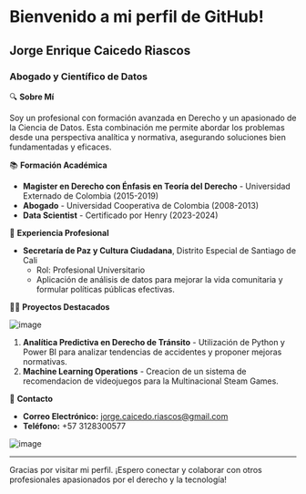 
# Bienvenido a mi perfil de GitHub!

 ## Jorge Enrique Caicedo Riascos

### Abogado y Científico de Datos

🔍 **Sobre Mí**

Soy un profesional con formación avanzada en Derecho y un apasionado de la Ciencia de Datos. Esta combinación me permite abordar los problemas desde una perspectiva analítica y normativa, asegurando soluciones bien fundamentadas y eficaces.

📚 **Formación Académica**

- **Magister en Derecho con Énfasis en Teoría del Derecho** - Universidad Externado de Colombia (2015-2019)
- **Abogado** - Universidad Cooperativa de Colombia (2008-2013)
- **Data Scientist** - Certificado por Henry (2023-2024)

💼 **Experiencia Profesional**

- **Secretaría de Paz y Cultura Ciudadana**, Distrito Especial de Santiago de Cali
  - Rol: Profesional Universitario
  - Aplicación de análisis de datos para mejorar la vida comunitaria y formular políticas públicas efectivas.

👨‍💻 **Proyectos Destacados**

![image](https://www.shutterstock.com/es/video/clip-1088688271-animation-scientific-data-processing-on-black-background)

1. **Analítica Predictiva en Derecho de Tránsito** - Utilización de Python y Power BI para analizar tendencias de accidentes y proponer mejoras normativas.
2. **Machine Learning Operations** - Creacion de un sistema de recomendacion de videojuegos para la Multinacional Steam Games.


🔗 **Contacto**

- **Correo Electrónico:** [jorge.caicedo.riascos@gmail.com](mailto:jorge.caicedo.riascos@gmail.com)
- **Teléfono:** +57 3128300577

![image](https://github.com/user-attachments/assets/978e0305-1428-49fc-984b-583d1ee92832)


---

Gracias por visitar mi perfil. ¡Espero conectar y colaborar con otros profesionales apasionados por el derecho y la tecnología!









